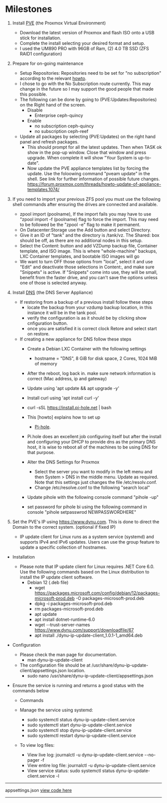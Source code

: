# Milestones

1. Install [PVE](../main/PVE.md) (the Proxmox Virtual Environment)
   - Download the latest version of Proxmox and flash ISO onto a USB stick for installation.
   - Complete the install selecting your desired format and setup.
   - I used the UM890 PRO with 96GB of Ram, (2) 4.0 TB SSD (ZFS RAID1 configuration)

2. Prepare for on-going maintenance  
   - Setup Repositories: Repositories need to be set for "no subscription" according to the relevant [howto](https://www.virtualizationhowto.com/2022/08/proxmox-update-no-subscription-repository-configuration/).
   - I chose to go with the No Subscription route currently. This may change in the future so I may support the good people that made this possible.
   - The following can be done by going to (PVE:Updates:Repositories) on the Right hand of the screen.
      - Disable
        * Enterprise ceph-quincy
      - Enable
         * no subscription ceph-quincy
         * no subscription ceph-reef
   - Update all packages by selecting (PVE:Updates) on the right hand panel and refresh packages. 
      - This should prompt for all the latest updates. Then when TASK ok show in the pop-up window. Close that window and press upgrade. When complete it will show "Your System is up-to-date".
      - Now update the PVE appliance templates list by forcing the update. Use the foloowing command "pveam update" in the shell. See link for further information of possible future changes. https://forum.proxmox.com/threads/howto-update-of-appliance-templates.1074/

3. If you need to import your previous ZFS pool you must use the following shell commands after ensuring the drives are connected and available.
   - zpool import (poolname), If the import fails you may have to use "zpool import -f (poolname) flag to force the import. This may need to be followed be the "zpool -e" flag to make it permanent.
   * On Datacenter:Storage use the Add button and select Directory.
   * Give it an ID of "tank" and the directory is /tank/vz. The Shared: box should be off, as there are no additional nodes in this setup.
   * Select the Content: button and add VZDump backup file, Container template, and ISO image. This is where "whole-machine" backups, LXC Container templates, and bootable ISO images will go
   * We want to turn OFF those options from "local", select it and use "Edit" and deactivate those selections in Content:, and make sure "Snippets" is active. If "Snippets" come into use, they will be small, benefit from the faster drive, and you can't save the options unless one of those is selected anyway.

4. Install [DNS](../main/DNS.md) (the DNS Server Appliance)
   - If restoring from a backup of a previous install follow these steps
      - locate the backup from your vzdump backup location, in this instance it will be in the tank pool.
      - verify the configuration is as it should be by clicking show cnfiguration button.
      - once you are satisfied it is correct clock Retore and select start on restore.
   - If creating a new appliance for DNS follow these steps
      - Create a Debian LXC Container with the following settings
         - hostname = "DNS", 8 GiB for disk space, 2 Cores, 1024 MiB of memory
      - After the reboot, log back in. make sure network information is correct (Mac address, ip and gateway)
      - Update using 'apt update && apt upgrade -y'
      - Install curl using 'apt install curl -y'
      - curl -sSL https://install.pi-hole.net | bash
  
      - This [howto] explains how to set up
         - [Pi-hole](https://www.naturalborncoder.com/2023/07/installing-pi-hole-on-proxmox/).
      - Pi.hole does an excellent job configuring itself but after the install and configuring your DHCP to provide dns as the primary DNS host, it is wise to reboot all of the machines to be using DNS for that purpose.
    
      - Alter the DNS Settings for Proxmox
         - Select the server you want to modify in the left menu and then System > DNS in the middle menu. Update as required. Note that this settings just changes the file /etc/resolv.conf.
         - Change /etc/resolve.conf to the following "search local"
       
      - Update pihole with the following console command "pihole -up"
      - set password for pihole bi using the following command in console "pihole setpasswrod NEWPASSWORDHERE"
        
5. Set the PVE's IP using https://www.dynu.com. This is done to direct the Domain to the correct system. (optional if fixed IP)
   * IP update client for Linux runs as a system service (systemd) and supports IPv4 and IPv6 updates. Users can use the group feature to update a specific collection of hostnames.
- Installation
   - Please note that IP update client for Linux requires .NET Core 6.0. Use the following commands based on the Linux distribution to install the IP update client software.
      - Debian 12 (.deb file)
         - wget https://packages.microsoft.com/config/debian/12/packages-microsoft-prod.deb -O packages-microsoft-prod.deb
         - dpkg -i packages-microsoft-prod.deb
         - rm packages-microsoft-prod.deb
         - apt update
         - apt install dotnet-runtime-6.0
         - wget --trust-server-names https://www.dynu.com/support/downloadfile/67
         - apt install ./dynu-ip-update-client_1.0.1-1_amd64.deb
- Configuration
   - Please check the man page for documentation.
      - man dynu-ip-update-client
   - The configuration file should be at /usr/share/dynu-ip-update-client/appsettings.json location.
      - sudo nano /usr/share/dynu-ip-update-client/appsettings.json
    
- Ensure the service is running and returns a good status with the commands below
   - Commands
   - Manage the service using systemd:
      - sudo systemctl status dynu-ip-update-client.service
      - sudo systemctl start dynu-ip-update-client.service
      - sudo systemctl stop dynu-ip-update-client.service
      - sudo systemctl restart dynu-ip-update-client.service
   
   - To view log files:
      - View live log: journalctl -u dynu-ip-update-client.service --no-pager -f
      - View entire log file: journalctl -u dynu-ip-update-client.service
      - View service status: sudo systemctl status dynu-ip-update-client.service -l
    
***
appsettings.json  [view code here](../main/appsettings.json) 
***

